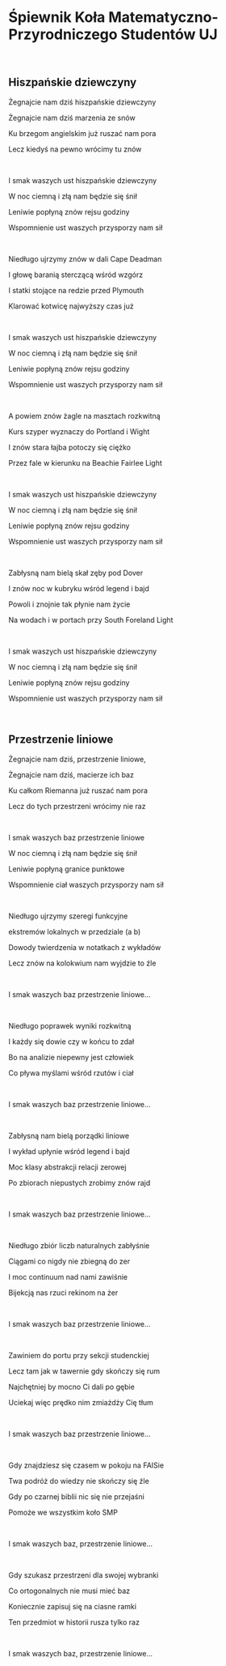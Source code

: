 # Śpiewnik Koła Matematyczno-Przyrodniczego Studentów UJ  

᠎	

## Hiszpańskie dziewczyny  


Żegnajcie nam dziś hiszpańskie dziewczyny  

Żegnajcie nam dziś marzenia ze snów  

Ku brzegom angielskim już ruszać nam pora  

Lecz kiedyś na pewno wrócimy tu znów  

᠎	

I smak waszych ust hiszpańskie dziewczyny  

W noc ciemną i złą nam będzie się śnił  

Leniwie popłyną znów rejsu godziny  

Wspomnienie ust waszych przysporzy nam sił  

᠎	

Niedługo ujrzymy znów w dali Cape Deadman  

I głowę baranią sterczącą wśród wzgórz  

I statki stojące na redzie przed Plymouth  

Klarować kotwicę najwyższy czas już  

᠎	

I smak waszych ust hiszpańskie dziewczyny  

W noc ciemną i złą nam będzie się śnił  

Leniwie popłyną znów rejsu godziny  

Wspomnienie ust waszych przysporzy nam sił  

᠎	

A powiem znów żagle na masztach rozkwitną  

Kurs szyper wyznaczy do Portland i Wight  

I znów stara łajba potoczy się ciężko  

Przez fale w kierunku na Beachie Fairlee Light  

᠎	

I smak waszych ust hiszpańskie dziewczyny  

W noc ciemną i złą nam będzie się śnił  

Leniwie popłyną znów rejsu godziny  

Wspomnienie ust waszych przysporzy nam sił  

᠎	

Zabłysną nam bielą skał zęby pod Dover  

I znów noc w kubryku wśród legend i bajd  

Powoli i znojnie tak płynie nam życie  

Na wodach i w portach przy South Foreland Light  

᠎	

I smak waszych ust hiszpańskie dziewczyny  

W noc ciemną i złą nam będzie się śnił  

Leniwie popłyną znów rejsu godziny  

Wspomnienie ust waszych przysporzy nam sił

᠎	

## Przestrzenie liniowe

Żegnajcie nam dziś, przestrzenie liniowe,  

Żegnajcie nam dziś, macierze ich baz  

Ku całkom Riemanna już ruszać nam pora  

Lecz do tych przestrzeni wrócimy nie raz  

᠎	

I smak waszych baz przestrzenie liniowe  

W noc ciemną i złą nam będzie się śnił  

Leniwie popłyną granice punktowe  

Wspomnienie ciał waszych przysporzy nam sił  

᠎	

Niedługo ujrzymy szeregi funkcyjne  

ekstremów lokalnych w przedziale (a b)  

Dowody twierdzenia w notatkach z wykładów  

Lecz znów na kolokwium nam wyjdzie to źle  

᠎	

I smak waszych baz przestrzenie liniowe...  

᠎	

Niedługo poprawek wyniki rozkwitną  

I każdy się dowie czy w końcu to zdał  

Bo na analizie niepewny jest człowiek  

Co pływa myślami wśród rzutów i ciał  

᠎	

I smak waszych baz przestrzenie liniowe...  

᠎	

Zabłysną nam bielą porządki liniowe  

I wykład upłynie wśród legend i bajd  

Moc klasy abstrakcji relacji zerowej  

Po zbiorach niepustych zrobimy znów rajd  

᠎	

I smak waszych baz przestrzenie liniowe...  

᠎	

Niedługo zbiór liczb naturalnych zabłyśnie  

Ciągami co nigdy nie zbiegną do zer  

I moc continuum nad nami zawiśnie  

Bijekcją nas rzuci rekinom na żer  

᠎	

I smak waszych baz przestrzenie liniowe...

᠎	

Zawiniem do portu przy sekcji studenckiej  

Lecz tam jak w tawernie gdy skończy się rum  

Najchętniej by mocno Ci dali po gębie  

Uciekaj więc prędko nim zmiażdży Cię tłum  

᠎	

I smak waszych baz przestrzenie liniowe...  

᠎	

Gdy znajdziesz się czasem w pokoju na FAISie  

Twa podróż do wiedzy nie skończy się źle  

Gdy po czarnej biblii nic się nie przejaśni  

Pomoże we wszystkim koło SMP  

᠎	

I smak waszych baz, przestrzenie liniowe...  

᠎	

Gdy szukasz przestrzeni dla swojej wybranki  

Co ortogonalnych nie musi mieć baz  

Koniecznie zapisuj się na ciasne ramki  

Ten przedmiot w historii rusza tylko raz  

᠎	

I smak waszych baz, przestrzenie liniowe...

